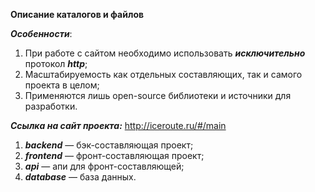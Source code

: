 **Описание каталогов и файлов**

**_Особенности_**:
1) При работе с сайтом необходимо использовать _**исключительно**_ протокол _**http**_;
2) Масштабируемость как отдельных составляющих, так и самого проекта в целом;
3) Применяются лишь open-source библиотеки и источники для разработки.

**_Ссылка на сайт проекта:_** http://iceroute.ru/#/main

1. **_backend_** — бэк-составляющая проект;
2. **_frontend_** — фронт-составляющая проект;
3. **_api_** — апи для фронт-составляющей;
4. **_database_** — база данных.